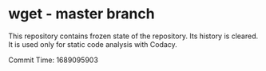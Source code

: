 # wget - master branch

This repository contains frozen state of the repository.
Its history is cleared. It is used only for static code
analysis with Codacy.

Commit Time: 1689095903